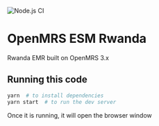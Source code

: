 ![Node.js CI](https://github.com/UCSF-IGHS/openmrs-esm-rwanda/workflows/Node.js%20CI/badge.svg)

# OpenMRS ESM Rwanda

Rwanda EMR built on OpenMRS 3.x

## Running this code

```sh
yarn  # to install dependencies
yarn start  # to run the dev server
```

Once it is running, it will open the browser window
